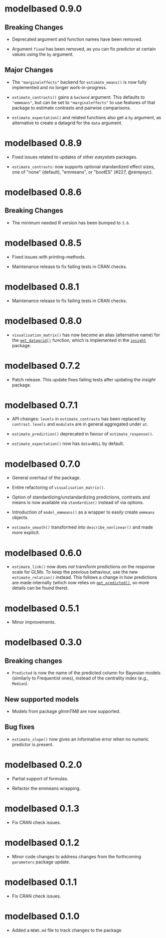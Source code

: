 # modelbased 0.9.0

## Breaking Changes

- Deprecated argument and function names have been removed.

- Argument `fixed` has been removed, as you can fix predictor at certain values
  using the `by` argument.

## Major Changes

- The `"marginaleffects"` backend for `estimate_means()` is now fully implemented
  and no longer work-in-progress.

- `estimate_contrasts()` gains a `backend` argument. This defaults to `"emmeans"`,
  but can be set to `"marginaleffects"` to use features of that package to estimate
  contrasts and pairwise comparisons.

- `estimate_expectation()` and related functions also get a `by` argument, as
  alternative to create a datagrid for the `data` argument.

# modelbased 0.8.9

- Fixed issues related to updates of other *easystats* packages.

- `estimate_contrasts`: now supports optional standardized effect sizes, one of "none" (default), "emmeans", or "bootES" (#227, @rempsyc).

# modelbased 0.8.6

## Breaking Changes

- The minimum needed R version has been bumped to `3.6`.

# modelbased 0.8.5

- Fixed issues with printing-methods.

- Maintenance release to fix failing tests in CRAN checks.

# modelbased 0.8.1

- Maintenance release to fix failing tests in CRAN checks.

# modelbased 0.8.0

- `visualisation_matrix()` has now become an alias (alternative name) for the [`get_datagrid()`](https://easystats.github.io/insight/reference/get_datagrid.html) function, which is implemented in the [`insight`](https://easystats.github.io/insight/) package.


# modelbased 0.7.2

- Patch release. This update fixes failing tests after updating the *insight*
  package.

# modelbased 0.7.1

- API changes: `levels` in `estimate_contrasts` has been replaced by `contrast`.
  `levels` and `modulate` are in general aggregated under `at`.

- `estimate_prediction()` deprecated in favour of `estimate_response()`.

- `estimate_expectation()` now has `data=NULL` by default.

# modelbased 0.7.0

- General overhaul of the package.

- Entire refactoring of `visualisation_matrix()`.

- Option of standardizing/unstandardizing predictions, contrasts and means is
  now available via `standardize()` instead of via options.

- Introduction of `model_emmeans()` as a wrapper to easily create `emmeans`
  objects.

- `estimate_smooth()` transformed into `describe_nonlinear()` and made more
  explicit.

# modelbased 0.6.0

- `estimate_link()` now does *not* transform predictions on the response scale
  for GLMs. To keep the previous behaviour, use the new `estimate_relation()`
  instead. This follows a change in how predictions are made internally (which
  now relies on
  [`get_predicted()`](https://easystats.github.io/insight/reference/get_predicted.html),
  so more details can be found there).

# modelbased 0.5.1

- Minor improvements.

# modelbased 0.3.0

## Breaking changes

- `Predicted` is now the name of the predicted column for Bayesian models
  (similarly to Frequentist ones), instead of the centrality index (e.g.,
  `Median`).

## New supported models

- Models from package *glmmTMB* are now supported.

## Bug fixes

- `estimate_slope()` now gives an informative error when no numeric predictor is
  present.

# modelbased 0.2.0

- Partial support of formulas.

- Refactor the emmeans wrapping.

# modelbased 0.1.3

- Fix CRAN check issues.

# modelbased 0.1.2

- Minor code changes to address changes from the forthcoming `parameters`
  package update.

# modelbased 0.1.1

- Fix CRAN check issues.

# modelbased 0.1.0

- Added a `NEWS.md` file to track changes to the package
